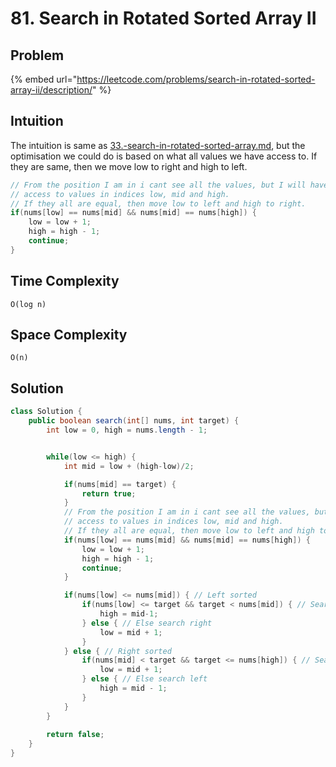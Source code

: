 # 81. Search in Rotated Sorted Array II

## Problem

{% embed url="https://leetcode.com/problems/search-in-rotated-sorted-array-ii/description/" %}

## Intuition

The intuition is same as [33.-search-in-rotated-sorted-array.md](33.-search-in-rotated-sorted-array.md "mention"), but the optimisation we could do is based on what all values we have access to. If they are same, then we move low to right and high to left.

```java
// From the position I am in i cant see all the values, but I will have
// access to values in indices low, mid and high. 
// If they all are equal, then move low to left and high to right.
if(nums[low] == nums[mid] && nums[mid] == nums[high]) {
    low = low + 1;
    high = high - 1;
    continue;
}
```

## Time Complexity

`O(log n)`

## Space Complexity

`O(n)`

## Solution

```java
class Solution {
    public boolean search(int[] nums, int target) {
        int low = 0, high = nums.length - 1;


        while(low <= high) {
            int mid = low + (high-low)/2;

            if(nums[mid] == target) {
                return true;
            }
            // From the position I am in i cant see all the values, but I will have
            // access to values in indices low, mid and high. 
            // If they all are equal, then move low to left and high to right.
            if(nums[low] == nums[mid] && nums[mid] == nums[high]) {
                low = low + 1;
                high = high - 1;
                continue;
            }

            if(nums[low] <= nums[mid]) { // Left sorted
                if(nums[low] <= target && target < nums[mid]) { // Search left
                    high = mid-1;
                } else { // Else search right
                    low = mid + 1;
                }
            } else { // Right sorted 
                if(nums[mid] < target && target <= nums[high]) { // Search right
                    low = mid + 1;
                } else { // Else search left
                    high = mid - 1;
                }
            }
        }
        
        return false;
    }
}
```
